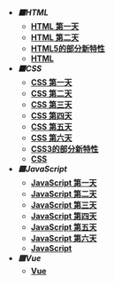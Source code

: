 <!-- 左边导航栏 -->

* ***⬛HTML***
    * [**HTML 第一天**](HTML基础/)
    * [**HTML 第二天**](HTML基础/DIERTIAN.md)
    * [**HTML5的部分新特性**](HTML基础/HTML5.md)
    * [**HTML**](qt/HTML.md)
* ***🟧CSS***
    * [**CSS 第一天**](CSS基础/)
    * [**CSS 第二天**](CSS基础/DIERTIAN.md)
    * [**CSS 第三天**](CSS基础/DISANTIAN.md)
    * [**CSS 第四天**](CSS基础/DISITIAN.md)
    * [**CSS 第五天**](CSS基础/DIWUTIAN.md)
    * [**CSS 第六天**](CSS基础/DILIUTIAN.md)
    * [**CSS3的部分新特性**](CSS基础/CSS3.md)
    * [**CSS**](qt/CSS.md)
* ***🟨JavaScript***
    * [**JavaScript 第一天**](JS基础/DIYITIAN.md)
    * [**JavaScript 第二天**](JS基础/DIERTIAN.md)
    * [**JavaScript 第三天**](JS基础/DISANTIAN.md)
    * [**JavaScript 第四天**](JS基础/DISITIAN.md)
    * [**JavaScript 第五天**](JS基础/DIWUTIAN.md)
    * [**JavaScript 第六天**](JS基础/DILIUTIAN.md)
    * [**JavaScript**](qt/JavaScript.md)
* ***🟩Vue***
    * [**Vue**](qt/Vue.md)
